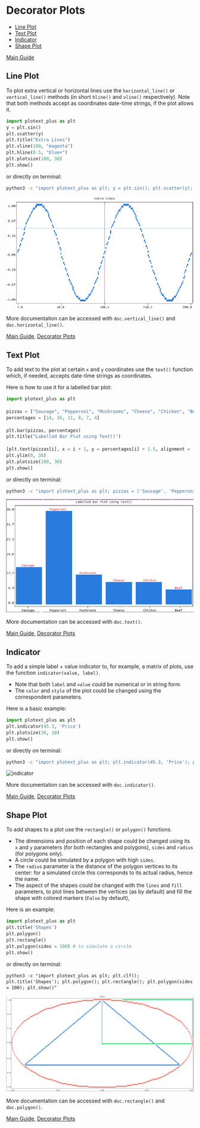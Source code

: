 # Decorator Plots

- [Line Plot](https://github.com/ccmitchellusa/plotext_plus/blob/master/docs/decorator.md#line-plot)
- [Text Plot](https://github.com/ccmitchellusa/plotext_plus/blob/master/docs/decorator.md#text-plot)
- [Indicator](https://github.com/ccmitchellusa/plotext_plus/blob/master/docs/decorator.md#indicator)
- [Shape Plot](https://github.com/ccmitchellusa/plotext_plus/blob/master/docs/decorator.md#shape-plot)

[Main Guide](https://github.com/ccmitchellusa/plotext_plus#guide)

## Line Plot

To plot extra vertical or horizontal lines use the `horizontal_line()` or `vertical_line()` methods (in short `hline()` and `vline()` respectively). Note that both methods accept as coordinates date-time strings, if the plot allows it.

```python
import plotext_plus as plt
y = plt.sin() 
plt.scatter(y)
plt.title("Extra Lines")
plt.vline(100, "magenta")
plt.hline(0.5, "blue+")
plt.plotsize(100, 30)
plt.show()
```

or directly on terminal:

```bash
python3 -c "import plotext_plus as plt; y = plt.sin(); plt.scatter(y); plt.title('Extra Lines'); plt.vline(100, 'magenta'); plt.hline(0.5, 'blue+'); plt.plotsize(100, 30); plt.show()"
```

![line](https://raw.githubusercontent.com/ccmitchellusa/plotext_plus/master/data/line.png)

More documentation can be accessed with `doc.vertical_line()` and `doc.horizontal_line()`.

[Main Guide](https://github.com/ccmitchellusa/plotext_plus#guide), [Decorator Plots](https://github.com/ccmitchellusa/plotext_plus/blob/master/docs/decorator.md)

## Text Plot

To add text to the plot at certain `x` and `y` coordinates use the `text()` function which, if needed, accepts date-time strings as coordinates.

Here is how to use it for a labelled bar plot:

```python
import plotext_plus as plt

pizzas = ["Sausage", "Pepperoni", "Mushrooms", "Cheese", "Chicken", "Beef"]
percentages = [14, 36, 11, 8, 7, 4]

plt.bar(pizzas, percentages)
plt.title("Labelled Bar Plot using Text()")

[plt.text(pizzas[i], x = i + 1, y = percentages[i] + 1.5, alignment = 'center', color = 'red') for i in range(len(pizzas))]
plt.ylim(0, 38)
plt.plotsize(100, 30)
plt.show()
```

or directly on terminal:

```bash
python3 -c "import plotext_plus as plt; pizzas = ['Sausage', 'Pepperoni', 'Mushrooms', 'Cheese', 'Chicken', 'Beef']; percentages = [14, 36, 11, 8, 7, 4]; plt.bar(pizzas, percentages); plt.title('Labelled Bar Plot using Text()'); [plt.text(pizzas[i], x = i + 1, y = percentages[i] + 1.5, alignment = 'center', color = 'red') for i in range(len(pizzas))]; plt.ylim(0, 38); plt.plotsize(100, 30); plt.show()"
```

![text](https://raw.githubusercontent.com/ccmitchellusa/plotext_plus/master/data/text.png)

More documentation can be accessed with `doc.text()`.

[Main Guide](https://github.com/ccmitchellusa/plotext_plus#guide), [Decorator Plots](https://github.com/ccmitchellusa/plotext_plus/blob/master/docs/decorator.md)

## Indicator

To add a simple label + value indicator to, for example, a matrix of plots, use the function `indicator(value, label)`. 

- Note that both `label` and `value` could be numerical or in string form. 
- The `color` and `style` of the plot could be changed using the correspondent parameters.

Here is a basic example:

```python
import plotext_plus as plt
plt.indicator(45.3, 'Price')
plt.plotsize(30, 10)
plt.show()
```

or directly on terminal:

```bash
python3 -c "import plotext_plus as plt; plt.indicator(45.3, 'Price'); plt.plotsize(30, 10); plt.show()"
```

![indicator](https://raw.githubusercontent.com/ccmitchellusa/plotext/master/data/indicator.png)

More documentation can be accessed with `doc.indicator()`.

[Main Guide](https://github.com/ccmitchellusa/plotext_plus#guide), [Decorator Plots](https://github.com/ccmitchellusa/plotext_plus/blob/master/docs/decorator.md)

## Shape Plot

To add shapes to a plot use the `rectangle()` or `polygon()` functions. 

- The dimensions and position of each shape could be changed using its `x` and `y` parameters (for both rectangles and polygons), `sides` and `radius` (for polygons only).
- A circle could be simulated by a polygon with high `sides`.
- The `radius` parameter is the distance of the polygon vertices to its center: for a simulated circle this corresponds to its actual radius, hence the name.
- The aspect of the shapes could be changed with the `lines` and `fill` parameters, to plot lines between the vertices (as by default) and fill the shape with colored markers (`False` by default),

Here is an example:

```python
import plotext_plus as plt
plt.title('Shapes')
plt.polygon()
plt.rectangle()
plt.polygon(sides = 100) # to simulate a circle
plt.show()
```

or directly on terminal:

```console
python3 -c "import plotext_plus as plt; plt.clf(); plt.title('Shapes'); plt.polygon(); plt.rectangle(); plt.polygon(sides = 100); plt.show()"
```

![shapes](https://raw.githubusercontent.com/ccmitchellusa/plotext_plus/master/data/shapes.png)

More documentation can be accessed with `doc.rectangle()` and `doc.polygon()`.

[Main Guide](https://github.com/ccmitchellusa/plotext_plus#guide), [Decorator Plots](https://github.com/ccmitchellusa/plotext_plus/blob/master/docs/decorator.md)

